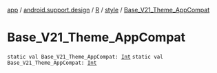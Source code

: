 [app](../../../index.md) / [android.support.design](../../index.md) / [R](../index.md) / [style](index.md) / [Base_V21_Theme_AppCompat](./-base_-v21_-theme_-app-compat.md)

# Base_V21_Theme_AppCompat

`static val Base_V21_Theme_AppCompat: `[`Int`](https://kotlinlang.org/api/latest/jvm/stdlib/kotlin/-int/index.html)
`static val Base_V21_Theme_AppCompat: `[`Int`](https://kotlinlang.org/api/latest/jvm/stdlib/kotlin/-int/index.html)